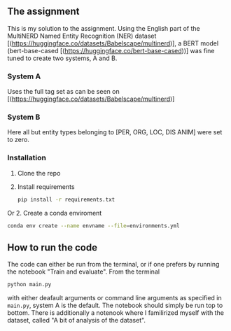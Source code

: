 ## The assignment


This is my solution to the assignment. Using the English part of the MultiNERD Named Entity Recognition (NER) dataset [(https://huggingface.co/datasets/Babelscape/multinerd)], a BERT model (bert-base-cased [(https://huggingface.co/bert-base-cased))] was fine tuned to create two systems, A and B.

### System A
Uses the full tag set as can be seen on  [(https://huggingface.co/datasets/Babelscape/multinerd)]

### System B
Here all but entity types belonging to [PER, ORG, LOC, DIS ANIM] were set to zero.


### Installation

1. Clone the repo

2. Install requirements
   ```sh
   pip install -r requirements.txt
   ```
Or
2. Create a conda enviroment
   ```sh
  conda env create --name envname --file=environments.yml
   ```


## How to run the code

The code can either be run from the terminal, or if one prefers by running the notebook "Train and evaluate". From the terminal

 ```sh
 python main.py
 ```
with either deafault arguments or command line arguments as specified in ``main.py``, system A is the default. The notebook should simply be run top to bottom. There is additionally a notenook where I familirized myself with the dataset, called "A bit of analysis of the dataset".




